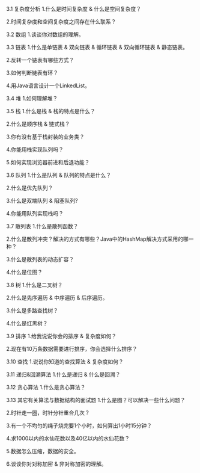 3.1 复杂度分析
1.什么是时间复杂度 & 什么是空间复杂度？

2.时间复杂度和空间复杂度之间存在什么联系？

3.2 数组
1.谈谈你对数组的理解。

3.3 链表
1.什么是单链表 & 双向链表 & 循环链表 & 双向循环链表 & 静态链表。

2.反转一个链表有哪些方式？

3.如何判断链表有环？

4.用Java语言设计一个LinkedList。

3.4 堆
1.如何理解堆？

3.5 栈
1.什么是栈 & 栈的特点是什么？

2.什么是顺序栈 & 链式栈？

3.你有没有基于栈封装的业务类？

4.你能用栈实现队列吗？

5.如何实现浏览器前进和后退功能？

3.6 队列
1.什么是队列 & 队列的特点是什么？

2.什么是优先队列？

3.什么是双端队列 & 阻塞队列?

4.你能用队列实现栈吗？

3.7 散列表
1.什么是散列函数？

2.什么是散列冲突？解决的方式有哪些？Java中的HashMap解决方式采用的哪一种？

3.什么是散列表的动态扩容？

4.什么是位图？

3.8 树
1.什么是二叉树？

2.什么是先序遍历 & 中序遍历 & 后序遍历。

3.什么是多路查找树？

4.什么是红黑树？

3.9 排序
1.给我说说你会的排序 & 复杂度如何？

2.现在有10万条数据需要进行排序，你会选择什么排序？

3.10 查找
1.说说你知道的查找算法 & 复杂度如何？

3.11 递归&回溯算法
1.什么是递归 & 什么是回溯？

3.12 贪心算法
1.什么是贪心算法？

3.13 其它有关算法与数据结构的面试题
1.什么是图？可以解决一些什么问题？

2.时针走一圈，时针分针重合几次？

3.有一个不均匀的绳子烧完要1个小时，如何算出1小时15分钟？

4.求1000以内的水仙花数以及40亿以内的水仙花数？

5.数据怎么压缩，数据的安全。

6.谈谈你对对称加密 & 非对称加密的理解。
